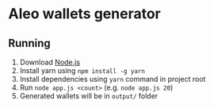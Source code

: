# Aleo wallets generator

## Running
1. Download [Node.js](https://nodejs.org/en/download)
1. Install yarn using `npm install -g yarn`
1. Install dependencies using `yarn` command in project root
1. Run `node app.js <count>` (e.g. `node app.js 20`)
1. Generated wallets will be in `output/` folder
